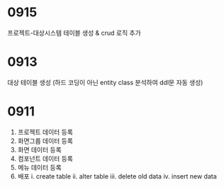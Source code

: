 # 0915

프로젝트-대상시스템 테이블 생성 & crud 로직 추가

# 0913

대상 테이블 생성
(하드 코딩이 아닌 entity class 분석하여 ddl문 자동 생성)

# 0911

1.  프로젝트 데이터 등록
2.  화면그룹 데이터 등록
3.  화면 데이터 등록
4.  컴포넌트 데이터 등록
5.  메뉴 데이터 등록
6.  배포
    i. create table
    ii. alter table
    iii. delete old data
    iv. insert new data
